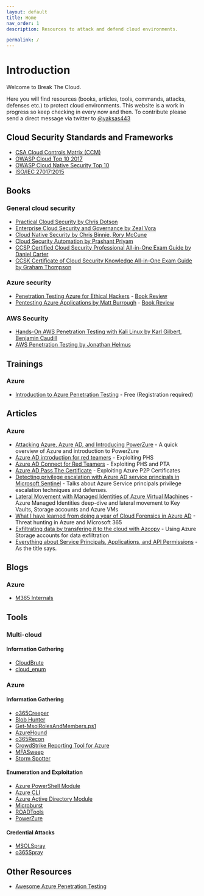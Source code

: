 ```yaml
---
layout: default
title: Home
nav_order: 1
description: Resources to attack and defend cloud environments. 

permalink: /
---
```

# Introduction

Welcome to Break The Cloud.

Here you will find resources (books, articles, tools, commands, attacks, defenses etc.) to protect cloud environments. This website is a work in progress so keep checking in every now and then. To contribute please send a direct message via twitter to [@yaksas443](https://twitter.com/yaksas443) 

## Cloud Security Standards and Frameworks
- [CSA Cloud Controls Matrix (CCM)](https://cloudsecurityalliance.org/research/cloud-controls-matrix/)
- [OWASP Cloud Top 10 2017](https://web.archive.org/web/20170903023808/https://www.owasp.org/index.php/Category:OWASP_Cloud_%E2%80%90_10_Project)
- [OWASP Cloud Native Security Top 10](https://owasp.org/www-project-cloud-native-application-security-top-10/)
- [ISO/IEC 27017:2015](https://infostore.saiglobal.com/en-au/Standards/ISO-IEC-27017-2015-605835_SAIG_ISO_ISO_1388396/)

## Books

### General cloud security

- [Practical Cloud Security by Chris Dotson](https://www.oreilly.com/library/view/practical-cloud-security/9781492037507/)
- [Enterprise Cloud Security and Governance by Zeal Vora](https://www.packtpub.com/product/enterprise-cloud-security-and-governance/9781788299558)
- [Cloud Native Security by Chris Binnie, Rory McCune](https://www.oreilly.com/library/view/cloud-native-security/9781119782230/)
- [Cloud Security Automation by Prashant Priyam](https://www.packtpub.com/product/cloud-security-automation/9781788627863)
- [CCSP Certified Cloud Security Professional All-in-One Exam Guide by Daniel Carter](https://www.oreilly.com/library/view/ccsp-certified-cloud/9781260456936/)
- [CCSK Certificate of Cloud Security Knowledge All-in-One Exam Guide by Graham Thompson ](https://www.oreilly.com/library/view/ccsk-certificate-of/9781260460094/)

### Azure security

- [Penetration Testing Azure for Ethical Hackers](https://www.packtpub.com/product/penetration-testing-azure-for-ethical-hackers/9781839212932) - [Book Review](https://yaksas.in/ycscblog/book-review-penetration-testing-azure-for-ethical-hackers/)
- [Pentesting Azure Applications by Matt Burrough](https://nostarch.com/azure) - [Book Review](https://yaksas.in/ycscblog/book-review-pentesting-azure-applications/)

### AWS Security

- [Hands-On AWS Penetration Testing with Kali Linux by Karl Gilbert, Benjamin Caudill](https://www.oreilly.com/library/view/hands-on-aws-penetration/9781789136722/)
- [AWS Penetration Testing by Jonathan Helmus](https://www.packtpub.com/product/aws-penetration-testing/9781839216923)

## Trainings

### Azure
- [Introduction to Azure Penetration Testing](https://azure.enterprisesecurity.io/) - Free (Registration required)

## Articles

### Azure
- [Attacking Azure, Azure AD, and Introducing PowerZure](https://posts.specterops.io/attacking-azure-azure-ad-and-introducing-powerzure-ca70b330511a) - A quick overview of Azure and introduction to PowerZure
- [Azure AD introduction for red teamers](https://www.synacktiv.com/en/publications/azure-ad-introduction-for-red-teamers.html) - Exploiting PHS
- [Azure AD Connect for Red Teamers](https://blog.xpnsec.com/azuread-connect-for-redteam/) - Exploiting PHS and PTA
- [Azure AD Pass The Certificate](https://medium.com/@mor2464/azure-ad-pass-the-certificate-d0c5de624597) - Exploiting Azure P2P Certificates
- [Detecting privilege escalation with Azure AD service principals in Microsoft Sentinel](https://learnsentinel.blog/2022/01/04/azuread-privesc-sentinel/) - Talks about Azure Service principals privilege escalation techniques and defenses.
- [Lateral Movement with Managed Identities of Azure Virtual Machines](https://m365internals.com/2021/11/30/lateral-movement-with-managed-identities-of-azure-virtual-machines/) - Azure Managed Identities deep-dive and lateral movement to Key Vaults, Storage accounts and Azure VMs
- [What I have learned from doing a year of Cloud Forensics in Azure AD](https://m365internals.com/2021/07/13/what-ive-learned-from-doing-a-year-of-cloud-forensics-in-azure-ad/) - Threat hunting in Azure and Microsoft 365
- [Exfiltrating data by transfering it to the cloud with Azcopy](https://m365internals.com/2021/06/11/exfiltrating-data-by-transfering-it-to-the-cloud-with-azcopy/) - Using Azure Storage accounts for data exfiltration
- [Everything about Service Principals, Applications, and API Permissions](https://m365internals.com/2021/07/24/everything-about-service-principals-applications-and-api-permissions/) - As the title says.


## Blogs

### Azure
- [M365 Internals](https://m365internals.com/)

## Tools

### Multi-cloud

#### Information Gathering
- [CloudBrute](https://github.com/0xsha/CloudBrute)
- [cloud_enum](https://github.com/initstring/cloud_enum)

### Azure

#### Information Gathering
- [o365Creeper](https://github.com/LMGsec/o365creeper)
- [Blob Hunter](https://github.com/cyberark/blobhunter)
- [Get-MsolRolesAndMembers.ps1](https://gist.github.com/ciphertxt/2036e614edf4bf920796059017fbbc3d)
- [AzureHound](https://bloodhound.readthedocs.io/en/latest/data-collection/azurehound.html)
- [o365Recon](https://github.com/nyxgeek/o365recon)
- [CrowdStrike Reporting Tool for Azure](https://github.com/CrowdStrike/CRT)
- [MFASweep](https://github.com/dafthack/MFASweep)
- [Storm Spotter](https://github.com/Azure/Stormspotter)

#### Enumeration and Exploitation
- [Azure PowerShell Module](https://docs.microsoft.com/en-us/powershell/azure/install-az-ps?view=azps-7.0.0)
- [Azure CLI](https://docs.microsoft.com/en-us/cli/azure/install-azure-cli)
- [Azure Active Directory Module](https://www.powershellgallery.com/packages/AzureAD/2.0.2.140)
- [Microburst](https://github.com/NetSPI/MicroBurst)
- [ROADTools](https://github.com/dirkjanm/ROADtools)
- [PowerZure](https://github.com/hausec/PowerZure)

#### Credential Attacks
- [MSOLSpray](https://github.com/dafthack/MSOLSpray)
- [o365Spray](https://github.com/0xZDH/o365spray)

## Other Resources
- [Awesome Azure Penetration Testing](https://github.com/Kyuu-Ji/Awesome-Azure-Pentest#lists-and-cheat-sheets)
